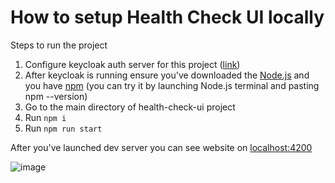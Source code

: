 # How to setup Health Check UI locally

Steps to run the project

1. Configure keycloak auth server for this project ([link](https://github.com/kudybson/health-check-infrastructure/tree/master/keycloak))
2. After keycloak is running ensure you've downloaded the [Node.js](https://nodejs.org/en) and you have [npm](https://www.npmjs.com/) (you can try it by launching Node.js terminal and pasting npm --version)
3. Go to the main directory of health-check-ui project
4. Run `npm i`
5. Run `npm run start`

After you've launched dev server you can see website on [localhost:4200](http://localhost:4200/)

![image](https://user-images.githubusercontent.com/35529114/226967407-c4e00e7d-7871-4f5f-9bc5-0aefb8832028.png)

